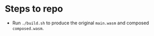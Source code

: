 # Steps to repo

* Run `./build.sh` to produce the original `main.wasm` and composed `composed.wasm`.

